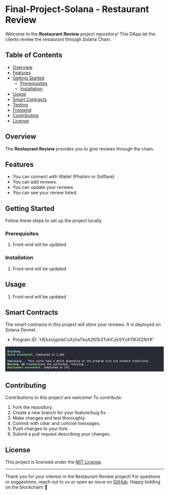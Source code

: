 # Final-Project-Solana - Restaurant Review

Welcome to the **Restaurant Review** project repository! This DApp let the clients review the restaurant through Solana Chain.

## Table of Contents

- [Overview](#overview)
- [Features](#features)
- [Getting Started](#getting-started)
  - [Prerequisites](#prerequisites)
  - [Installation](#installation)
- [Usage](#usage)
- [Smart Contracts](#smart-contracts)
- [Testing](#testing)
- [Frontend](#frontend)
- [Contributing](#contributing)
- [License](#license)

## Overview

The **Restaurant Review** provides you to give reviews through the chain.

## Features

- You can connect with Wallet (Phatom or Solflare)
- You can add reviews.
- You can update your reviews.
- You can see your review listed.

## Getting Started

Follow these steps to set up the project locally

### Prerequisites

1. Front-end will be updated

### Installation

1. Front-end will be updated

## Usage

1. Front-end will be updated

## Smart Contracts

The smart contracts in this project will store your reviews. It is deployed on Solana Devnet.

- Program ID: 'HEkxUypnkCsXzhsTkoA2tt1b3TvhCzkSYvX11KiX2NYK'

![image](https://github.com/theritalin/Final-Project-Solana/blob/main/assets/deploy.png)

## Contributing

Contributions to this project are welcome! To contribute:

1. Fork the repository.
2. Create a new branch for your feature/bug fix.
3. Make changes and test thoroughly.
4. Commit with clear and concise messages.
5. Push changes to your fork.
6. Submit a pull request describing your changes.

## License

This project is licensed under the [MIT License](LICENSE).

---

Thank you for your interest in the Restaurant Review project! For questions or suggestions, reach out to us or open an issue on [GitHub](https://github.com/theritalin/Final-Project-Solana). Happy bidding on the blockchain! 🚀
